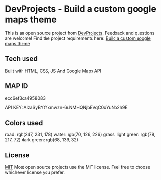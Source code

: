 # DevProjects - Build a custom google maps theme

This is an open source project from [DevProjects](http://www.codementor.io/projects). Feedback and questions are welcome!
Find the project requirements here: [Build a custom google maps theme](https://www.codementor.io/projects/web/build-a-custom-google-maps-theme-bf8levr6eg)

## Tech used

Built with HTML, CSS, JS And Google Maps API

## MAP ID

ecc6ef3ca4958083

API KEY: AIzaSyBYtYxmwzn-6uNMHQNjbBVqC0xYuNo2h9E

## Colors used

road: rgb(247, 231, 178)
water: rgb(70, 126, 226)
grass:
light green: rgb(78, 217, 72)
dark green: rgb(68, 139, 32)

## License

[MIT](https://choosealicense.com/licenses/mit/)
Most open source projects use the MIT license. Feel free to choose whichever license you prefer.
